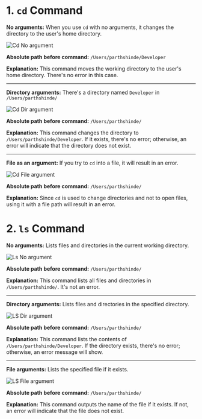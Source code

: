 # 1. `cd` Command 

**No arguments:** When you use `cd` with no arguments, it changes the directory to the user's home directory.

![Cd No argument](https://parthshinde04.github.io/cse15l-lab-reports/lab-report-1/images/Lab-Report-1-Image-1.png)

**Absolute path before command:** `/Users/parthshinde/Developer`

**Explanation:** This command moves the working directory to the user's home directory. There's no error in this case.

---

**Directory arguments:** There's a directory named `Developer` in `/Users/parthshinde/`

![Cd Dir argument](https://parthshinde04.github.io/cse15l-lab-reports/lab-report-1/images/Lab-Report-1-Image-2.png)

**Absolute path before command:** `/Users/parthshinde/`

**Explanation:** This command changes the directory to `/Users/parthshinde/Developer`. If it exists, there's no error; otherwise, an error will indicate that the directory does not exist.

---

**File as an argument:** If you try to `cd` into a file, it will result in an error.

![Cd File argument](https://parthshinde04.github.io/cse15l-lab-reports/lab-report-1/images/Lab-Report-1-Image-3.png)

**Absolute path before command:** `/Users/parthshinde/`

**Explanation:** Since `cd` is used to change directories and not to open files, using it with a file path will result in an error.

# 2. `ls` Command 

**No arguments:** Lists files and directories in the current working directory.

![Ls No argument](https://parthshinde04.github.io/cse15l-lab-reports/lab-report-1/images/Lab-Report-1-Image-4.png)

**Absolute path before command:** `/Users/parthshinde/`

**Explanation:** This command lists all files and directories in `/Users/parthshinde/`. It's not an error.

---

**Directory arguments:** Lists files and directories in the specified directory.

![LS Dir argument](https://parthshinde04.github.io/cse15l-lab-reports/lab-report-1/images/Lab-Report-1-Image-5.png)

**Absolute path before command:** `/Users/parthshinde/`

**Explanation:** This command lists the contents of `/Users/parthshinde/Developer`. If the directory exists, there's no error; otherwise, an error message will show.

---

**File arguments:** Lists the specified file if it exists.

![LS File argument](https://parthshinde04.github.io/cse15l-lab-reports/lab-report-1/images/Lab-Report-1-Image-6.png)

**Absolute path before command:** `/Users/parthshinde/`

**Explanation:**  This command outputs the name of the file if it exists. If not, an error will indicate that the file does not exist.
